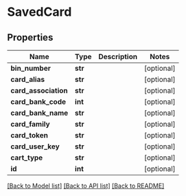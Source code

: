 # SavedCard

## Properties
Name | Type | Description | Notes
------------ | ------------- | ------------- | -------------
**bin_number** | **str** |  | [optional] 
**card_alias** | **str** |  | [optional] 
**card_association** | **str** |  | [optional] 
**card_bank_code** | **int** |  | [optional] 
**card_bank_name** | **str** |  | [optional] 
**card_family** | **str** |  | [optional] 
**card_token** | **str** |  | [optional] 
**card_user_key** | **str** |  | [optional] 
**cart_type** | **str** |  | [optional] 
**id** | **int** |  | [optional] 

[[Back to Model list]](../README.md#documentation-for-models) [[Back to API list]](../README.md#documentation-for-api-endpoints) [[Back to README]](../README.md)


